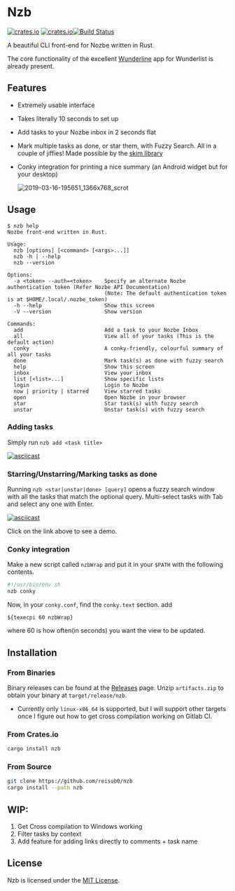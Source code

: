 # Nzb

[![crates.io](https://img.shields.io/crates/v/nzb.svg?style=flat)](https://crates.io/crates/nzb) [![crates.io](https://img.shields.io/crates/d/nzb.svg?style=flat)](https://crates.io/crates/nzb)[![Build Status](https://gitlab.com/reisub0/nzb/badges/master/build.svg)](https://gitlab.com/reisub0/nzb/badges/master/build.svg)



A beautiful CLI front-end for Nozbe written in Rust.

The core functionality of the excellent [Wunderline](https://github.com/wayneashleyberry/wunderline) app for Wunderlist is already present.



## Features

- Extremely usable interface

- Takes literally 10 seconds to set up

- Add tasks to your Nozbe inbox in 2 seconds flat

- Mark multiple tasks as done, or star them, with Fuzzy Search. All in a couple of jiffies! Made possible by the [skim library](https://github.com/lotabout/skim)

- Conky integration for printing a nice summary (an Android widget but for your desktop)

  ![2019-03-16-195651_1366x768_scrot](https://user-images.githubusercontent.com/25099244/54476743-e2a60900-4826-11e9-8085-19a6d6e35d23.png)

## Usage

```
$ nzb help
Nozbe front-end written in Rust.

Usage:
  nzb [options] [<command> [<args>...]]
  nzb -h | --help
  nzb --version

Options:
  -a <token> --auth=<token>    Specify an alternate Nozbe authentication token (Refer Nozbe API Documentation)
                               (Note: The default authentication token is at $HOME/.local/.nozbe_token)
  -h --help                    Show this screen
  -V --version                 Show version

Commands:
  add                          Add a task to your Nozbe Inbox
  all                          View all of your tasks (This is the default action)
  conky                        A conky-friendly, colourful summary of all your tasks
  done                         Mark task(s) as done with fuzzy search
  help                         Show this screen
  inbox                        View your inbox
  list [<list>...]             Show specific lists
  login                        Login to Nozbe
  now | priority | starred     View starred tasks
  open                         Open Nozbe in your browser
  star                         Star task(s) with fuzzy search
  unstar                       Unstar task(s) with fuzzy search
```


### Adding tasks
Simply run `nzb add <task title>`

[![asciicast](https://asciinema.org/a/234104.svg)](https://asciinema.org/a/234104)

### Starring/Unstarring/Marking tasks as done

Running `nzb <star|unstar|done> [query]` opens a fuzzy search window with all the tasks that match the optional query. Multi-select tasks with Tab and select any one with Enter.

[![asciicast](https://asciinema.org/a/234102.svg)](https://asciinema.org/a/234102)

Click on the link above to see a demo.

### Conky integration

Make a new script called `nzbWrap` and put it in your `$PATH` with the following contents.

```bash
#!/usr/bin/env sh
nzb conky
```

Now, in your `conky.conf`, find the `conky.text` section. add
```
${texecpi 60 nzbWrap}
```
where 60 is how often(in seconds) you want the view to be updated.



## Installation

### From Binaries

Binary releases can be found at the [Releases](https://gitlab.com/reisub0/nzb/tags) page. Unzip `artifacts.zip` to obtain your binary at `target/release/nzb`. 

* Currently only `linux-x86_64` is supported, but I will support other targets once I figure out how to get cross compilation working on Gitlab CI.

### From Crates.io

```bash
cargo install nzb
```
### From Source

```bash
git clone https://github.com/reisub0/nzb
cargo install --path nzb
```



## WIP:

1. Get Cross compilation to Windows working
2. Filter tasks by context
3. Add feature for adding links directly to comments + task name



## License

Nzb is licensed under the [MIT License](https://choosealicense.com/licenses/mit/).

